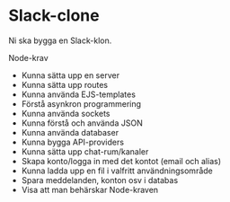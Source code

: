 # Slack-clone
Ni ska bygga en Slack-klon.

Node-krav
- Kunna sätta upp en server
- Kunna sätta upp routes
- Kunna använda EJS-templates
- Förstå asynkron programmering
- Kunna använda sockets
- Kunna förstå och använda JSON
- Kunna använda databaser
- Kunna bygga API-providers
- Kunna sätta upp chat-rum/kanaler
- Skapa konto/logga in med det kontot (email och alias)
- Kunna ladda upp en fil i valfritt användningsområde
- Spara meddelanden, konton osv i databas
- Visa att man behärskar Node-kraven
